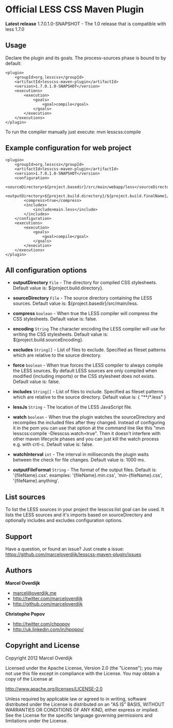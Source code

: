 Official LESS CSS Maven Plugin
==============================

**Latest release**  1.7.0.1.0-SNAPSHOT - The 1.0 release that is compatible with less 1.7.0 


Usage
-----

Declare the plugin and its goals. The process-sources phase is bound to by default:

    <plugin>
        <groupId>org.lesscss</groupId>
        <artifactId>lesscss-maven-plugin</artifactId>
        <version>1.7.0.1.0-SNAPSHOT</version>
        <executions>
            <execution>
                <goals>
                    <goal>compile</goal>
                </goals>
            </execution>
        </executions>
    </plugin>

To run the compiler manually just execute: mvn lesscss:compile


Example configuration for web project
-------------------------------------

    <plugin>
        <groupId>org.lesscss</groupId>
        <artifactId>lesscss-maven-plugin</artifactId>
        <version>1.7.0.1.0-SNAPSHOT</version>
        <configuration>
            <sourceDirectory>${project.basedir}/src/main/webapp/less</sourceDirectory>
            <outputDirectory>${project.build.directory}/${project.build.finalName}/css</outputDirectory>
            <compress>true</compress>
            <includes>
                <include>main.less</include>
            </includes>
        </configuration>
        <executions>
            <execution>
                <goals>
                    <goal>compile</goal>
                </goals>
            </execution>
        </executions>
    </plugin>


All configuration options
-------------------------

+ **outputDirectory** `File` - The directory for compiled CSS stylesheets. Default value is: ${project.build.directory}.

+ **sourceDirectory** `File` - The source directory containing the LESS sources. Default value is: ${project.basedir}/src/main/less.

+ **compress** `boolean` - When true the LESS compiler will compress the CSS stylesheets. Default value is: false.
+ **encoding** `String` The character encoding the LESS compiler will use for writing the CSS stylesheets. Default value is: ${project.build.sourceEncoding}.

+ **excludes** `String[]` - List of files to exclude. Specified as fileset patterns which are relative to the source directory.

+ **force** `boolean` - When true forces the LESS compiler to always compile the LESS sources. By default LESS sources are only compiled when modified (including imports) or the CSS stylesheet does not exists. Default value is: false.

+ **includes** `String[]` - List of files to include. Specified as fileset patterns which are relative to the source directory. Default value is: { "**\/*.less" }

+ **lessJs** `String` - The location of the LESS JavaScript file.

+ **watch** `boolean` - When true the plugin watches the sourceDirectory and recompiles the included files after they changed. Instead of configuring it in the pom you can use that option at the command line like this "mvn lesscss:compile -Dlesscss.watch=true". Then it doesn't interfere with other maven lifecycle phases and you can just kill the watch process e.g. with crtl-c. Default value is: false.

+ **watchInterval** `int` - The interval in milliseconds the plugin waits between the check for file changes. Default value is: 1000 ms.

+ **outputFileFormat** `String` - The format of the output files. Default is: '{fileName}.css'. examples: '{fileName}.min.css', 'min-{fileName}.css', '{fileName}.anything'.

List sources
------------

To list the LESS sources in your project the lesscss:list goal can be used. It lists the LESS sources and it's imports based on sourceDirectory and optionally includes and excludes configuration options.  


Support
-------

Have a question, or found an issue? Just create a issue: https://github.com/marceloverdijk/lesscss-maven-plugin/issues


Authors
-------

**Marcel Overdijk**

+ marcel@overdijk.me
+ http://twitter.com/marceloverdijk
+ http://github.com/marceloverdijk

**Christophe Popov**

+ http://twitter.com/chpopov
+ http://uk.linkedin.com/in/hpopov/


Copyright and License
---------------------

Copyright 2012 Marcel Overdijk

Licensed under the Apache License, Version 2.0 (the "License");
you may not use this file except in compliance with the License.
You may obtain a copy of the License at

   http://www.apache.org/licenses/LICENSE-2.0

Unless required by applicable law or agreed to in writing, software
distributed under the License is distributed on an "AS IS" BASIS,
WITHOUT WARRANTIES OR CONDITIONS OF ANY KIND, either express or implied.
See the License for the specific language governing permissions and
limitations under the License.
